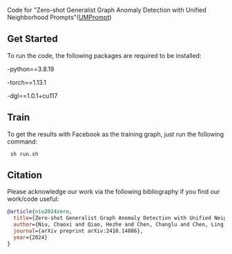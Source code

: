 Code for "Zero-shot Generalist Graph Anomaly Detection with Unified Neighborhood Prompts"([UMPrompt](https://arxiv.org/pdf/2410.14886))

## Get Started
To run the code, the following packages are required to be installed:

-python==3.8.19

-torch==1.13.1

-dgl==1.0.1+cu117

## Train
To get the results with Facebook as the training graph, just run the following command:

     sh run.sh

## Citation
Please acknowledge our work via the following bibliography if you find our work/code useful:
```bibtex
@article{niu2024zero,
  title={Zero-shot Generalist Graph Anomaly Detection with Unified Neighborhood Prompts},
  author={Niu, Chaoxi and Qiao, Hezhe and Chen, Changlu and Chen, Ling and Pang, Guansong},
  journal={arXiv preprint arXiv:2410.14886},
  year={2024}
}
